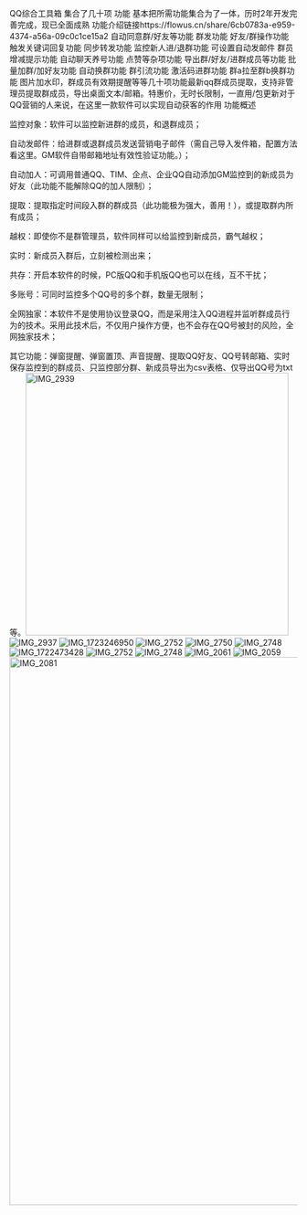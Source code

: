 QQ综合工具箱 集合了几十项 功能 基本把所需功能集合为了一体，历时2年开发完善完成，现已全面成熟
功能介绍链接https://flowus.cn/share/6cb0783a-e959-4374-a56a-09c0c1ce15a2
自动同意群/好友等功能
群发功能
好友/群操作功能
触发关键词回复功能
同步转发功能
监控新人进/退群功能 可设置自动发邮件
群员增减提示功能
自动聊天养号功能
点赞等杂项功能
导出群/好友/进群成员等功能
批量加群/加好友功能
自动换群功能
群引流功能
激活码进群功能
群a拉至群b换群功能
图片加水印，群成员有效期提醒等等几十项功能最新qq群成员提取，支持非管理员提取群成员，导出桌面文本/邮箱。特惠价，无时长限制，一直用/包更新对于QQ营销的人来说，在这里一款软件可以实现自动获客的作用
功能概述

监控对象：软件可以监控新进群的成员，和退群成员；

自动发邮件：给进群或退群成员发送营销电子邮件（需自己导入发件箱，配置方法看这里。GM软件自带邮箱地址有效性验证功能。）；

自动加人：可调用普通QQ、TIM、企点、企业QQ自动添加GM监控到的新成员为好友（此功能不能解除QQ的加人限制）；

提取：提取指定时间段入群的群成员（此功能极为强大，善用！），或提取群内所有成员；

越权：即使你不是群管理员，软件同样可以给监控到新成员，霸气越权；

实时：新成员入群后，立刻被检测出来；

共存：开启本软件的时候，PC版QQ和手机版QQ也可以在线，互不干扰；

多账号：可同时监控多个QQ号的多个群，数量无限制；

全网独家：本软件不是使用协议登录QQ，而是采用注入QQ进程并监听群成员行为的技术。采用此技术后，不仅用户操作方便，也不会存在QQ号被封的风险，全网独家技术；

其它功能：弹窗提醒、弹窗置顶、声音提醒、提取QQ好友、QQ号转邮箱、实时保存监控到的群成员、只监控部分群、新成员导出为csv表格、仅导出QQ号为txt等。<img width="460" alt="IMG_2939" src="https://github.com/user-attachments/assets/4d780802-e6fa-4f4e-a9d0-4c79ae12348b">
![IMG_2937](https://github.com/user-attachments/assets/5e8cadb3-84a3-4fc2-ac7e-589a67517d71)
![IMG_1723246950](https://github.com/user-attachments/assets/10fb163c-2890-4afb-9f5c-f143f3ac7200)
![IMG_2752](https://github.com/user-attachments/assets/5cb2e630-610a-420f-9740-b67de38e6f82)
![IMG_2750](https://github.com/user-attachments/assets/a5e11ef3-cacb-4b70-8ba1-bd739266a2c1)
![IMG_2748](https://github.com/user-attachments/assets/c8f66cd5-1573-41eb-84f0-9c8c4feda83c)
![IMG_1722473428](https://github.com/user-attachments/assets/7eaa18db-f1b7-4f0a-9251-fba621894549)
![IMG_2752](https://github.com/user-attachments/assets/6fe997a2-55f5-468c-9c04-48d4131e2e20)
![IMG_2748](https://github.com/user-attachments/assets/e73d1656-237b-4680-94c4-1d6b40e224e1)
![IMG_2061](https://github.com/user-attachments/assets/5c2f09a1-e329-4bb1-aa06-89b751f8ab63)
![IMG_2059](https://github.com/user-attachments/assets/264d9d72-702b-4c12-af7e-0e6bc6c4d9e4)
<img width="960" alt="IMG_2081" src="https://github.com/user-attachments/assets/a06a0217-0556-453e-9be3-e0182260c168">
